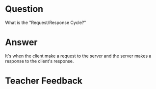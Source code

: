 # Question

What is the "Request/Response Cycle?"

# Answer
It's when the client make a request to the server and the server makes a response to the client's response.

# Teacher Feedback